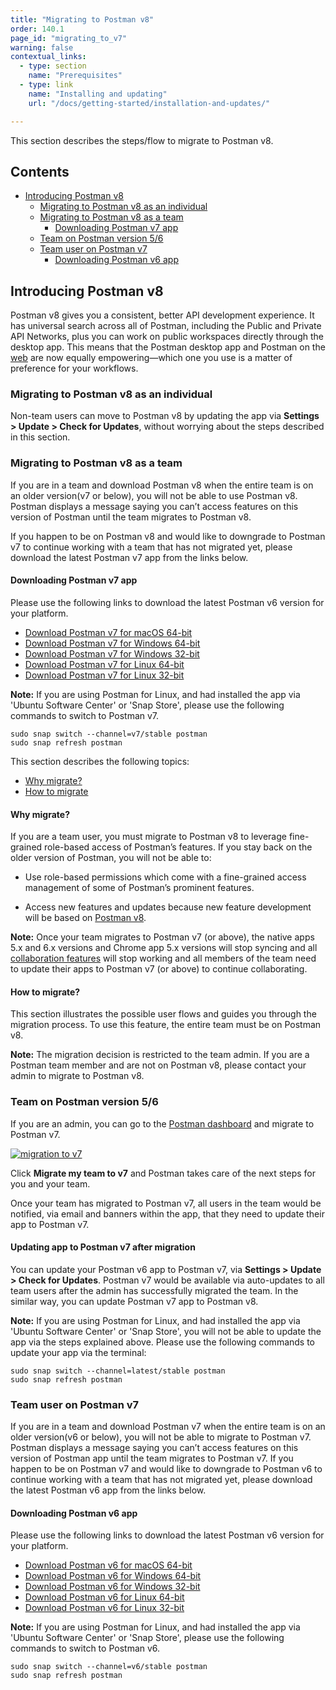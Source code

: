```yaml
---
title: "Migrating to Postman v8"
order: 140.1
page_id: "migrating_to_v7"
warning: false
contextual_links:
  - type: section
    name: "Prerequisites"
  - type: link
    name: "Installing and updating"
    url: "/docs/getting-started/installation-and-updates/"

---
```

This section describes the steps/flow to migrate to Postman v8.

## Contents

* [Introducing Postman v8](#introducing-postman-v8)
    * [Migrating to Postman v8 as an individual](#migrating-to-postman-v8-as-an-individual)
    * [Migrating to Postman v8 as a team](#migrating-to-postman-v8-as-a-team)
        * [Downloading Postman v7 app](#downloading-postman-v7-app)
    * [Team on Postman version 5/6](#team-on-postman-version-56)
    * [Team user on Postman v7](#team-user-on-postman-v7)
        * [Downloading Postman v6 app](#downloading-postman-v6-app)

## Introducing Postman v8

Postman v8 gives you a consistent, better API development experience. It has universal search across all of Postman, including the Public and Private API Networks, plus you can work on public workspaces directly through the desktop app. This means that the Postman desktop app and Postman on the [web](https://postman.postman.co/home) are now equally empowering—which one you use is a matter of preference for your workflows.

### Migrating to Postman v8 as an individual

Non-team users can move to Postman v8 by updating the app via **Settings > Update > Check for Updates**, without worrying about the steps described in this section.

### Migrating to Postman v8 as a team

If you are in a team and download Postman v8 when the entire team is on an older version(v7 or below), you will not be able to use Postman v8. Postman displays a message saying you can’t access features on this version of Postman until the team migrates to Postman v8.

If you happen to be on Postman v8 and would like to downgrade to Postman v7 to continue working with a team that has not migrated yet, please download the latest Postman v7 app from the links below.

#### Downloading Postman v7 app

Please use the following links to download the latest Postman v6 version for your platform.

* [Download Postman v7 for macOS 64-bit](https://dl.pstmn.io/download/latest/osx)
* [Download Postman v7 for Windows 64-bit](https://dl.pstmn.io/download/latest/win64)
* [Download Postman v7 for Windows 32-bit](https://dl.pstmn.io/download/latest/win32)
* [Download Postman v7 for Linux 64-bit](https://dl.pstmn.io/download/latest/linux64)
* [Download Postman v7 for Linux 32-bit](https://dl.pstmn.io/download/latest/linux32)

**Note:** If you are using Postman for Linux, and had installed the app via 'Ubuntu Software Center' or 'Snap Store', please use the following commands to switch to Postman v7.

```
sudo snap switch --channel=v7/stable postman
sudo snap refresh postman
```

This section describes the following topics:

* [Why migrate?](#why-migrate)
* [How to migrate](#how-to-migrate)

#### Why migrate?

If you are a team user, you must migrate to Postman v8 to leverage fine-grained role-based access of Postman’s features. If you stay back on the older version of Postman, you will not be able to:

* Use role-based permissions which come with a fine-grained access management of some of Postman’s prominent features.

* Access new features and updates because new feature development will be based on [Postman v8](https://www.postman.com/downloads/release-notes/).

**Note:** Once your team migrates to Postman v7 (or above), the native apps 5.x and 6.x versions and Chrome app 5.x versions will stop syncing and all [collaboration features](https://learning.postman.com/docs/collaborating-in-postman/collaboration-intro) will stop working and all members of the team need to update their apps to Postman v7 (or above) to continue collaborating.

#### How to migrate?

This section illustrates the possible user flows and guides you through the migration process. To use this feature, the entire team must be on Postman v8.

**Note:** The migration decision is restricted to the team admin. If you are a Postman team member and are not on Postman v8, please contact your admin to migrate to Postman v8.

### Team on Postman version 5/6

If you are an admin, you can go to the [Postman dashboard](https://go.postman.co/settings/team/roles) and migrate to Postman v7.

[![migration to v7](https://assets.postman.com/postman-docs/Migrate2.png)](https://assets.postman.com/postman-docs/Migrate2.png)

Click **Migrate my team to v7** and Postman takes care of the next steps for you and your team.

Once your team has migrated to Postman v7, all users in the team would be notified, via email and banners within the app, that they need to update their app to Postman v7.

#### Updating app to Postman v7 after migration

You can update your Postman v6 app to Postman v7, via **Settings > Update > Check for Updates**. Postman v7 would be available via auto-updates to all team users after the admin has successfully migrated the team. In the similar way, you can update Postman v7 app to Postman v8.

**Note:** If you are using Postman for Linux, and had installed the app via 'Ubuntu Software Center' or 'Snap Store', you will not be able to update the app via the steps explained above. Please use the following commands to update your app via the terminal:

```
sudo snap switch --channel=latest/stable postman
sudo snap refresh postman
```

### Team user on Postman v7

If you are in a team and download Postman v7 when the entire team is on an older version(v6 or below), you will not be able to migrate to Postman v7. Postman displays a message saying you can’t access features on this version of Postman app until the team migrates to Postman v7. If you happen to be on Postman v7 and would like to downgrade to Postman v6 to continue working with a team that has not migrated yet, please download the latest Postman v6 app from the links below.

#### Downloading Postman v6 app

Please use the following links to download the latest Postman v6 version for your platform.

* [Download Postman v6 for macOS 64-bit](https://go.pstmn.io/dl-macos64-v6-latest)
* [Download Postman v6 for Windows 64-bit](https://go.pstmn.io/dl-win64-v6-latest)
* [Download Postman v6 for Windows 32-bit](https://go.pstmn.io/dl-win32-v6-latest)
* [Download Postman v6 for Linux 64-bit](https://go.pstmn.io/dl-linux64-v6-latest)
* [Download Postman v6 for Linux 32-bit](https://go.pstmn.io/dl-linux32-v6-latest)

**Note:** If you are using Postman for Linux, and had installed the app via 'Ubuntu Software Center' or 'Snap Store', please use the following commands to switch to Postman v6.

```
sudo snap switch --channel=v6/stable postman
sudo snap refresh postman
```
